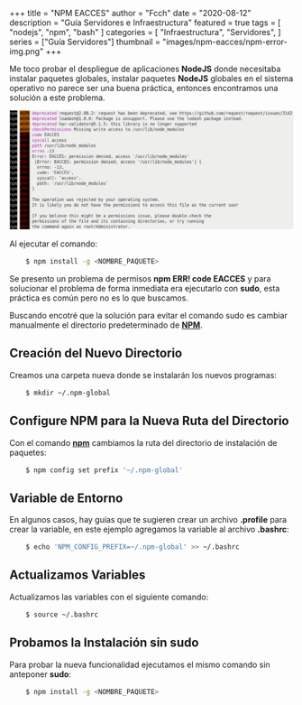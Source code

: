 +++
title = "NPM EACCES"
author = "Fcch"
date = "2020-08-12"
description = "Guía Servidores e Infraestructura"
featured = true
tags = [
    "nodejs",
    "npm",
    "bash"
]
categories = [
    "Infraestructura",
    "Servidores",
]
series = ["Guía Servidores"]
thumbnail = "images/npm-eacces/npm-error-img.png"
+++

Me toco probar el despliegue de aplicaciones **NodeJS** donde necesitaba instalar paquetes globales, instalar paquetes **NodeJS** globales en el sistema operativo no parece ser una buena práctica, entonces encontramos una solución a este problema.

<!--more-->

![](/images/npm-eacces/npm-error-img.png)

Al ejecutar el comando:

```bash
    $ npm install -g <NOMBRE_PAQUETE>
```

Se presento un problema de permisos **npm ERR! code EACCES** y para solucionar el problema de forma inmediata era ejecutarlo con **sudo**, esta práctica es común pero no es lo que buscamos.

Buscando encotré que la solución para evitar el comando sudo es cambiar manualmente el directorio predeterminado de [**NPM**](https://nodejs.org/en/).

## Creación del Nuevo Directorio

Creamos una carpeta nueva donde se instalarán los nuevos programas:

```bash
    $ mkdir ~/.npm-global
```

## Configure NPM para la Nueva Ruta del Directorio

Con el comando [**npm**](https://nodejs.org/en/) cambiamos la ruta del directorio de instalación de paquetes:

```bash
    $ npm config set prefix '~/.npm-global'
```

## Variable de Entorno

En algunos casos, hay guías que te sugieren crear un archivo **.profile** para crear la variable, en este ejemplo agregamos la variable al archivo **.bashrc**:

```bash
    $ echo 'NPM_CONFIG_PREFIX=~/.npm-global' >> ~/.bashrc
```

## Actualizamos Variables

Actualizamos las variables con el siguiente comando:

```bash
    $ source ~/.bashrc
```

## Probamos la Instalación sin sudo

Para probar la nueva funcionalidad ejecutamos el mismo comando sin anteponer **sudo**:

```bash
    $ npm install -g <NOMBRE_PAQUETE>
```